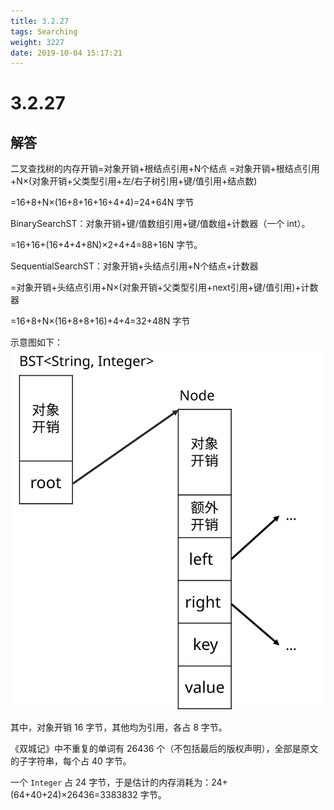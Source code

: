 ```yaml
---
title: 3.2.27
tags: Searching
weight: 3227
date: 2019-10-04 15:17:21
---
```


# 3.2.27


## 解答

二叉查找树的内存开销=对象开销+根结点引用+N个结点
=对象开销+根结点引用+N×(对象开销+父类型引用+左/右子树引用+键/值引用+结点数)

=16+8+N×(16+8+16+16+4+4)=24+64N 字节

BinarySearchST：对象开销+键/值数组引用+键/值数组+计数器（一个 int）。

=16+16+(16+4+4+8N)×2+4+4=88+16N 字节。

SequentialSearchST：对象开销+头结点引用+N个结点+计数器

=对象开销+头结点引用+N×(对象开销+父类型引用+next引用+键/值引用)+计数器

=16+8+N×(16+8+8+16)+4+4=32+48N 字节

示意图如下：
![](/resources/3-2-27/1.svg)

其中，对象开销 16 字节，其他均为引用，各占 8 字节。

《双城记》中不重复的单词有 26436 个（不包括最后的版权声明），全部是原文的子字符串，每个占 40 字节。

一个 `Integer` 占 24 字节，于是估计的内存消耗为：24+(64+40+24)×26436=3383832 字节。
